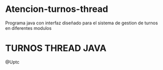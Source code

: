 # Atencion-turnos-thread
Programa java con interfaz diseñado para el sistema de gestion de turnos en diferentes modulos

# TURNOS THREAD JAVA

@Uptc
